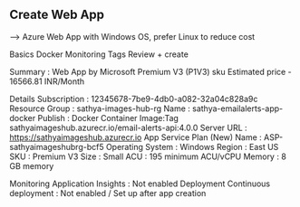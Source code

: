 ## Create Web App

  --> Azure Web App with Windows OS, prefer Linux to reduce cost

Basics
Docker
Monitoring
Tags
Review + create

Summary : Web App by Microsoft
Premium V3 (P1V3) sku
Estimated price - 16566.81 INR/Month

Details
Subscription : 12345678-7be9-4db0-a082-32a04c828a9c
Resource Group : sathya-images-hub-rg
Name : sathya-emailalerts-app-docker
Publish : Docker Container
Image:Tag
sathyaimageshub.azurecr.io/email-alerts-api:4.0.0
Server URL : https://sathyaimageshub.azurecr.io
App Service Plan (New)
Name : ASP-sathyaimageshubrg-bcf5
Operating System : Windows
Region : East US
SKU : Premium V3
Size : Small
ACU : 195 minimum ACU/vCPU
Memory : 8 GB memory

Monitoring
Application Insights : Not enabled
Deployment
Continuous deployment : Not enabled / Set up after app creation

